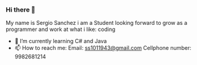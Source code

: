 ### Hi there 👋

My name is Sergio Sanchez i am a Student looking forward to grow as a programmer and work at what i like: coding
- 🌱 I’m currently learning C# and Java
- 📫 How to reach me: Email: ss1011943@gmail.com Cellphone number: 9982681214

